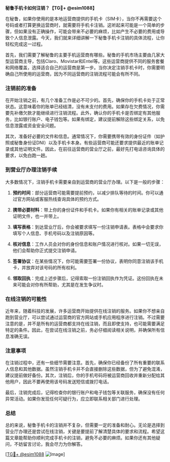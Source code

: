 **秘鲁手机卡如何注销？【TG💪+ @esim1088】**

在秘鲁，如果你使用的是本地运营商提供的手机卡（SIM卡），当你不再需要这个号码或者打算更换运营商时，就需要将手机卡注销。这听起来可能是一个简单的步骤，但如果没有正确操作，可能会带来不必要的麻烦，比如产生不必要的费用或导致个人信息泄露。今天，我们就来详细讲解一下秘鲁手机卡注销的具体流程，让你轻松完成这一过程。

首先，我们需要了解秘鲁的主要手机运营商有哪些。秘鲁的手机市场主要由几家大型运营商主导，包括Claro、Movistar和Entel等。这些运营商提供不同的服务套餐和网络覆盖，选择适合自己的运营商是第一步。当你决定注销手机卡时，你需要明确自己所使用的运营商，因为不同运营商的注销流程可能会有所不同。

### 注销前的准备

在开始注销之前，有几个准备工作是必不可少的。首先，确保你的手机卡处于正常状态。这意味着你的账单已经结清，没有未支付的费用。如果存在欠费情况，你需要先补缴欠款才能继续进行注销流程。此外，确认你的手机卡是否绑定有其他服务，比如银行账户、电子钱包等。如果有绑定，建议提前解除这些绑定关系，以免信息泄露或资金安全问题。

其次，准备好必要的文件和信息。通常情况下，你需要携带有效的身份证件（如护照或秘鲁身份证DNI）以及手机卡本身。有些运营商可能还要求提供最近的账单记录或其他证明文件。因此，在前往运营商的营业厅之前，最好先打电话咨询具体的要求，以免白跑一趟。

### 到营业厅办理注销手续

大多数情况下，注销手机卡需要亲自到运营商的营业厅办理。以下是一般的步骤：

1. **预约时间**：部分运营商可能需要提前预约，以减少排队等待的时间。你可以通过官方网站或客服热线查询具体的预约方式。
   
2. **携带必要材料**：带上你的身份证件和手机卡。如果你有相关的账单记录或其他证明文件，也一并带上。

3. **填写表格**：到达营业厅后，你会被要求填写一份注销申请表。表格中会要求你填写个人信息、手机号码以及注销原因等。

4. **核对信息**：工作人员会对你的身份信息和账户情况进行核对。如果一切无误，他们会帮助你正式提交注销申请。

5. **签署协议**：在某些情况下，你可能需要签署一份协议，表明你同意注销该手机卡，并放弃对该号码的所有权利。

6. **领取回执**：完成上述步骤后，记得索取一份注销回执作为凭证。这份回执在未来可能会对你有所帮助，尤其是在发生争议时。

### 在线注销的可能性

近年来，随着科技的发展，许多运营商开始提供在线注销的服务。如果你不想亲自跑到营业厅，可以尝试通过运营商的官方网站或手机应用程序进行注销。不过需要注意的是，并不是所有的运营商都支持在线注销，而且即使支持，也可能需要满足特定的条件。因此，在尝试在线注销之前，务必仔细阅读相关说明，并确保所有信息准确无误。

### 注意事项

在注销过程中，还有一些细节需要注意。首先，确保你已经备份了所有重要的联系人信息和其他数据。虽然注销手机卡并不会直接删除这些数据，但为了避免混淆，建议提前做好备份。其次，注销后，你的手机号码将被运营商回收并重新分配给其他用户，因此不要再使用该号码发送短信或拨打电话。

最后，注销完成后，记得检查你的银行账户和电子钱包等关联服务，确保没有任何异常活动。如果你发现任何可疑行为，应立即联系相关部门进行处理。

### 总结

总的来说，秘鲁手机卡的注销并不复杂，但需要一定的准备和耐心。无论是选择到营业厅办理还是尝试在线注销，关键是要提前了解清楚具体的要求和流程。希望这篇文章能帮助你顺利完成手机卡的注销，避免不必要的麻烦。如果你还有其他疑问，不妨留言讨论，我会尽力为你解答。

[[TG💪+ @esim1088](https://t.me/s/esim1088) ![Image](https://i.postimg.cc/4NQfJmqS/Snipaste-2025-05-13-00-14-12.png)]